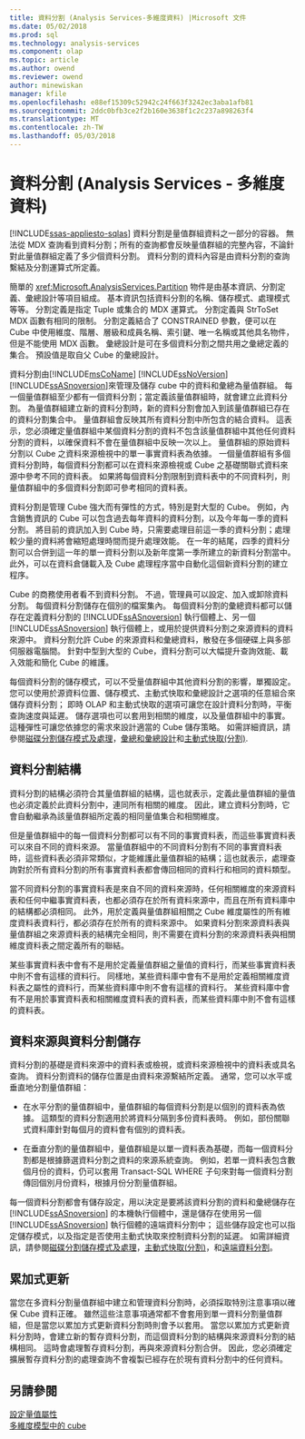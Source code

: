 ```yaml
---
title: 資料分割 (Analysis Services-多維度資料) |Microsoft 文件
ms.date: 05/02/2018
ms.prod: sql
ms.technology: analysis-services
ms.component: olap
ms.topic: article
ms.author: owend
ms.reviewer: owend
author: minewiskan
manager: kfile
ms.openlocfilehash: e88ef15309c52942c24f663f3242ec3aba1afb81
ms.sourcegitcommit: 2ddc0bfb3ce2f2b160e3638f1c2c237a898263f4
ms.translationtype: MT
ms.contentlocale: zh-TW
ms.lasthandoff: 05/03/2018
---
```

# <a name="partitions-analysis-services---multidimensional-data"></a>資料分割 (Analysis Services - 多維度資料)
[!INCLUDE[ssas-appliesto-sqlas](../../includes/ssas-appliesto-sqlas.md)]
  資料分割是量值群組資料之一部分的容器。 無法從 MDX 查詢看到資料分割；所有的查詢都會反映量值群組的完整內容，不論針對此量值群組定義了多少個資料分割。 資料分割的資料內容是由資料分割的查詢繫結及分割運算式所定義。  
  
 簡單的 <xref:Microsoft.AnalysisServices.Partition> 物件是由基本資訊、分割定義、彙總設計等項目組成。 基本資訊包括資料分割的名稱、儲存模式、處理模式等等。 分割定義是指定 Tuple 或集合的 MDX 運算式。 分割定義與 StrToSet MDX 函數有相同的限制。 分割定義結合了 CONSTRAINED 參數，便可以在 Cube 中使用維度、階層、層級和成員名稱、索引鍵、唯一名稱或其他具名物件，但是不能使用 MDX 函數。 彙總設計是可在多個資料分割之間共用之彙總定義的集合。 預設值是取自父 Cube 的彙總設計。  
  
 資料分割由[!INCLUDE[msCoName](../../includes/msconame-md.md)] [!INCLUDE[ssNoVersion](../../includes/ssnoversion-md.md)] [!INCLUDE[ssASnoversion](../../includes/ssasnoversion-md.md)]來管理及儲存 cube 中的資料和彙總為量值群組。 每一個量值群組至少都有一個資料分割；當定義該量值群組時，就會建立此資料分割。 為量值群組建立新的資料分割時，新的資料分割會加入到該量值群組已存在的資料分割集合中。 量值群組會反映其所有資料分割中所包含的結合資料。 這表示，您必須確定量值群組中某個資料分割的資料不包含該量值群組中其他任何資料分割的資料，以確保資料不會在量值群組中反映一次以上。 量值群組的原始資料分割以 Cube 之資料來源檢視中的單一事實資料表為依據。 一個量值群組有多個資料分割時，每個資料分割都可以在資料來源檢視或 Cube 之基礎關聯式資料來源中參考不同的資料表。 如果將每個資料分割限制到資料表中的不同資料列，則量值群組中的多個資料分割即可參考相同的資料表。  
  
 資料分割是管理 Cube 強大而有彈性的方式，特別是對大型的 Cube。 例如，內含銷售資訊的 Cube 可以包含過去每年資料的資料分割，以及今年每一季的資料分割。 將目前的資訊加入到 Cube 時，只需要處理目前這一季的資料分割；處理較少量的資料將會縮短處理時間而提升處理效能。 在一年的結尾，四季的資料分割可以合併到這一年的單一資料分割以及新年度第一季所建立的新資料分割當中。 此外，可以在資料倉儲載入及 Cube 處理程序當中自動化這個新資料分割的建立程序。  
  
 Cube 的商務使用者看不到資料分割。 不過，管理員可以設定、加入或卸除資料分割。 每個資料分割儲存在個別的檔案集內。 每個資料分割的彙總資料都可以儲存在定義資料分割的 [!INCLUDE[ssASnoversion](../../includes/ssasnoversion-md.md)] 執行個體上、另一個 [!INCLUDE[ssASnoversion](../../includes/ssasnoversion-md.md)] 執行個體上，或用於提供資料分割之來源資料的資料來源中。 資料分割允許 Cube 的來源資料和彙總資料，散發在多個硬碟上與多部伺服器電腦間。 針對中型到大型的 Cube，資料分割可以大幅提升查詢效能、載入效能和簡化 Cube 的維護。  
  
 每個資料分割的儲存模式，可以不受量值群組中其他資料分割的影響，單獨設定。 您可以使用於源資料位置、儲存模式、主動式快取和彙總設計之選項的任意組合來儲存資料分割； 即時 OLAP 和主動式快取的選項可讓您在設計資料分割時，平衡查詢速度與延遲。 儲存選項也可以套用到相關的維度，以及量值群組中的事實。 這種彈性可讓您依據您的需求來設計適當的 Cube 儲存策略。 如需詳細資訊，請參閱[磁碟分割儲存模式及處理](../../analysis-services/multidimensional-models-olap-logical-cube-objects/partitions-partition-storage-modes-and-processing.md)，[彙總和彙總設計](../../analysis-services/multidimensional-models-olap-logical-cube-objects/aggregations-and-aggregation-designs.md)和[主動式快取&#40;分割&#41;](../../analysis-services/multidimensional-models-olap-logical-cube-objects/partitions-proactive-caching.md).  
  
## <a name="partition-structure"></a>資料分割結構  
 資料分割的結構必須符合其量值群組的結構，這也就表示，定義此量值群組的量值也必須定義於此資料分割中，連同所有相關的維度。 因此，建立資料分割時，它會自動繼承為該量值群組所定義的相同量值集合和相關維度。  
  
 但是量值群組中的每一個資料分割都可以有不同的事實資料表，而這些事實資料表可以來自不同的資料來源。 當量值群組中的不同資料分割有不同的事實資料表時，這些資料表必須非常類似，才能維護此量值群組的結構；這也就表示，處理查詢對於所有資料分割的所有事實資料表都會傳回相同的資料行和相同的資料類型。  
  
 當不同資料分割的事實資料表是來自不同的資料來源時，任何相關維度的來源資料表和任何中繼事實資料表，也都必須存在於所有資料來源中，而且在所有資料庫中的結構都必須相同。 此外，用於定義與量值群組相關之 Cube 維度屬性的所有維度資料表資料行，都必須存在於所有的資料來源中。 如果資料分割來源資料表與量值群組之來源資料表的結構完全相同，則不需要在資料分割的來源資料表與相關維度資料表之間定義所有的聯結。  
  
 某些事實資料表中會有不是用於定義量值群組之量值的資料行，而某些事實資料表中則不會有這樣的資料行。 同樣地，某些資料庫中會有不是用於定義相關維度資料表之屬性的資料行，而某些資料庫中則不會有這樣的資料行。 某些資料庫中會有不是用於事實資料表和相關維度資料表的資料表，而某些資料庫中則不會有這樣的資料表。  
  
## <a name="data-sources-and-partition-storage"></a>資料來源與資料分割儲存  
 資料分割的基礎是資料來源中的資料表或檢視，或資料來源檢視中的資料表或具名查詢。 資料分割資料的儲存位置是由資料來源繫結所定義。 通常，您可以水平或垂直地分割量值群組：  
  
-   在水平分割的量值群組中，量值群組的每個資料分割是以個別的資料表為依據。 這類型的資料分割適用於將資料分隔到多份資料表時。 例如，部份關聯式資料庫針對每個月的資料會有個別的資料表。  
  
-   在垂直分割的量值群組中，量值群組是以單一資料表為基礎，而每一個資料分割都是根據篩選資料分割之資料的來源系統查詢。 例如，若單一資料表包含數個月份的資料，仍可以套用 Transact-SQL WHERE 子句來對每一個資料分割傳回個別月份資料，根據月份分割量值群組。  
  
 每一個資料分割都會有儲存設定，用以決定是要將該資料分割的資料和彙總儲存在 [!INCLUDE[ssASnoversion](../../includes/ssasnoversion-md.md)] 的本機執行個體中，還是儲存在使用另一個 [!INCLUDE[ssASnoversion](../../includes/ssasnoversion-md.md)] 執行個體的遠端資料分割中； 這些儲存設定也可以指定儲存模式，以及指定是否使用主動式快取來控制資料分割的延遲。 如需詳細資訊，請參閱[磁碟分割儲存模式及處理](../../analysis-services/multidimensional-models-olap-logical-cube-objects/partitions-partition-storage-modes-and-processing.md)，[主動式快取&#40;分割&#41;](../../analysis-services/multidimensional-models-olap-logical-cube-objects/partitions-proactive-caching.md)，和[遠端資料分割](../../analysis-services/multidimensional-models-olap-logical-cube-objects/partitions-remote-partitions.md)。  
  
## <a name="incremental-updates"></a>累加式更新  
 當您在多資料分割量值群組中建立和管理資料分割時，必須採取特別注意事項以確保 Cube 資料正確。 雖然這些注意事項通常都不會套用到單一資料分割量值群組，但是當您以累加方式更新資料分割時則會予以套用。 當您以累加方式更新資料分割時，會建立新的暫存資料分割，而這個資料分割的結構與來源資料分割的結構相同。 這時會處理暫存資料分割，再與來源資料分割合併。 因此，您必須確定擴展暫存資料分割的處理查詢不會複製已經存在於現有資料分割中的任何資料。  
  
## <a name="see-also"></a>另請參閱  
 [設定量值屬性](../../analysis-services/multidimensional-models/configure-measure-properties.md)   
 [多維度模型中的 cube](../../analysis-services/multidimensional-models/cubes-in-multidimensional-models.md)  
  
  
